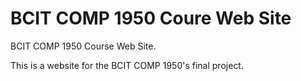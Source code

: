 # BCIT COMP 1950 Coure Web Site

BCIT COMP 1950 Course Web Site.

This is a website for the BCIT COMP 1950's final project.
